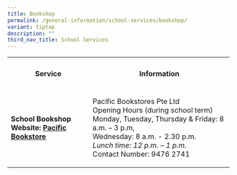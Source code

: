 ```yaml
---
title: Bookshop
permalink: /general-information/school-services/bookshop/
variant: tiptap
description: ""
third_nav_title: School Services
---
```

<p></p>
<table style="minWidth: 50px">
<colgroup>
<col>
<col>
</colgroup>
<tbody>
<tr>
<th rowspan="1" colspan="1">
<h4><strong>Service</strong></h4>
</th>
<th rowspan="1" colspan="1">
<h4><strong>Information</strong></h4>
</th>
</tr>
<tr>
<td rowspan="1" colspan="1">
<p><strong>School Bookshop <br>Website: <a href="https://www.pacificbookstores.com/" rel="noopener noreferrer nofollow" target="_blank">Pacific Bookstore</a></strong>
</p>
</td>
<td rowspan="1" colspan="1">
<p>Pacific Bookstores Pte Ltd
<br>Opening Hours (during school term)
<br>Monday, Tuesday, Thursday &amp; Friday: 8 a.m. – 3 p.m,
<br>Wednesday: 8 a.m. - 2.30 p.m.
<br><em>Lunch time: 12 p.m. – 1 p.m.<br></em>Contact Number: 9476 2741<em><br></em>
</p>
</td>
</tr>
</tbody>
</table>
<p></p>